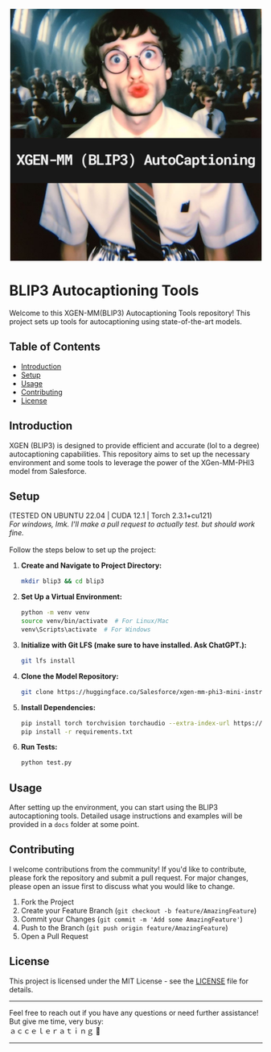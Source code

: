 <p align="center">
  <img src="image.png" alt="Consume-Blip3 Logo" width="500"/>
</p>

# BLIP3 Autocaptioning Tools

Welcome to this XGEN-MM(BLIP3) Autocaptioning Tools repository! This project sets up tools for autocaptioning using state-of-the-art models. 

## Table of Contents

- [Introduction](#introduction)
- [Setup](#setup)
- [Usage](#usage)
- [Contributing](#contributing)
- [License](#license)

## Introduction

XGEN (BLIP3) is designed to provide efficient and accurate (lol to a degree) autocaptioning capabilities. This repository aims to set up the necessary environment and some tools to leverage the power of the XGen-MM-PHI3 model from Salesforce.

## Setup
(TESTED ON UBUNTU 22.04 | CUDA 12.1 | Torch 2.3.1+cu121) <br>
*For windows, lmk. I'll make a pull request to actually test. but should work fine.*
<br><br>
Follow the steps below to set up the project:

1. **Create and Navigate to Project Directory:**
    ```sh
    mkdir blip3 && cd blip3
    ```

2. **Set Up a Virtual Environment:**
    ```sh
    python -m venv venv
    source venv/bin/activate  # For Linux/Mac
    venv\Scripts\activate  # For Windows
    ```

3. **Initialize with Git LFS (make sure to have installed. Ask ChatGPT.):**
    ```sh
    git lfs install
    ```

4. **Clone the Model Repository:**
    ```sh
    git clone https://huggingface.co/Salesforce/xgen-mm-phi3-mini-instruct-r-v1
    ```

5. **Install Dependencies:**
    ```sh
    pip install torch torchvision torchaudio --extra-index-url https://download.pytorch.org/whl/cu121
    pip install -r requirements.txt
    ```

6. **Run Tests:**
    ```sh
    python test.py
    ```

## Usage

After setting up the environment, you can start using the BLIP3 autocaptioning tools. Detailed usage instructions and examples will be provided in a `docs` folder at some point.

## Contributing

I welcome contributions from the community! If you'd like to contribute, please fork the repository and submit a pull request. For major changes, please open an issue first to discuss what you would like to change.

1. Fork the Project
2. Create your Feature Branch (`git checkout -b feature/AmazingFeature`)
3. Commit your Changes (`git commit -m 'Add some AmazingFeature'`)
4. Push to the Branch (`git push origin feature/AmazingFeature`)
5. Open a Pull Request

## License

This project is licensed under the MIT License - see the [LICENSE](LICENSE) file for details.

---

Feel free to reach out if you have any questions or need further assistance! But give me time, very busy: 
<br>
ａｃｃｅｌｅｒａｔｉｎｇ 🫡

---
